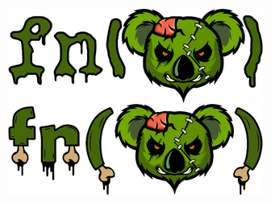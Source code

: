 ![evil-laughter-logo](https://github.com/functionstein/.github/raw/branding/evil-laughter-small.png)
![zombite-logo](https://github.com/functionstein/.github/raw/branding/zombite-small.png)
